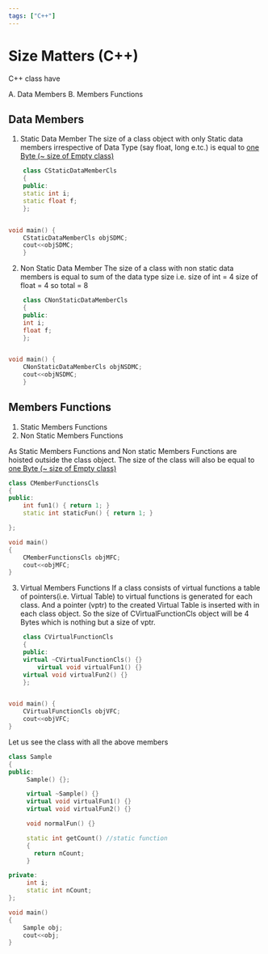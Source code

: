 ```yaml
---
tags: ["C++"]
---
```


# Size Matters (C++)
<!--markdownlint-disable MD013 MD029 MD036 MD024 MD033 MD040 MD042 MD001 MD051 MD025 MD052-->
C++ class have

A. Data Members
B. Members Functions

## Data Members

1. Static Data Member The size of a class object with only Static data members irrespective of Data Type (say float, long e.tc.) is equal to [one Byte (~ size of Empty class)](/blog/2011/09/18/why-size-of-an-empty-c-class-not-zero)

```cpp
    class CStaticDataMemberCls
    {
    public:
    static int i;
    static float f;
    };


void main() {
    CStaticDataMemberCls objSDMC;
    cout<<objSDMC;
    }
```

2. Non Static Data Member The size of a class with non static data members is equal to sum of the data type size i.e. size of int = 4 size of float = 4 so total = 8

```cpp
    class CNonStaticDataMemberCls
    {
    public:
    int i;
    float f;
    };


void main() {
    CNonStaticDataMemberCls objNSDMC;
    cout<<objNSDMC;
    }
```

## Members Functions

1. Static Members Functions
2. Non Static Members Functions

As Static Members Functions and Non static Members Functions are hoisted outside the class object. The size of the class will also be equal to [one Byte (~ size of Empty class)](/blog/2011/09/18/why-size-of-an-empty-c-class-not-zero)

```cpp
class CMemberFunctionsCls
{
public:
    int fun1() { return 1; }
    static int staticFun() { return 1; }

};

void main()
{
    CMemberFunctionsCls objMFC;
    cout<<objMFC;
}
```

3. Virtual Members Functions If a class consists of virtual functions a table of pointers(i.e. Virtual Table) to virtual functions is generated for each class. And a pointer (vptr) to the created Virtual Table is inserted with in each class object. So the size of CVirtualFunctionCls object will be 4 Bytes which is nothing but a size of vptr.

```cpp
    class CVirtualFunctionCls
    {
    public:
    virtual ~CVirtualFunctionCls() {}
        virtual void virtualFun1() {}
    virtual void virtualFun2() {}
    };


void main() {
    CVirtualFunctionCls objVFC;
    cout<<objVFC;
}
```

Let us see the class with all the above members

```cpp
class Sample
{
public:
     Sample() {};

     virtual ~Sample() {}
     virtual void virtualFun1() {}
     virtual void virtualFun2() {}

     void normalFun() {}

     static int getCount() //static function
     {
       return nCount;
     }

private:
     int i;
     static int nCount;
};

void main()
{
    Sample obj;
    cout<<obj;
}

```
